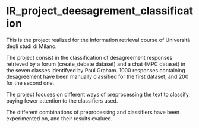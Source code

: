 # IR_project_deesagrement_classification

This is the project realized for the Information retrieval course of Università degli studi di Milano.

The project consist in the classification of desagreement responses retrieved by a forum (create_debate dataset) and a chat (MPC dataset) in the seven classes identifyed by Paul Graham.
1000 responses containing desagreement have been manually classified for the first dataset, and 200 for the second one.

The project focuses on different ways of preprocessing the text to classify, paying fewer attention to the classifiers used.

The different combinations of preprocessing and classifiers have been experimented on, and their results evalued.
